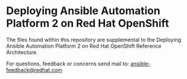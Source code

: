 # Deploying Ansible Automation Platform 2 on Red Hat OpenShift

The files found within this repository are supplemental to the Deploying Ansible Automation Platform 2 on Red Hat OpenShift Reference Architecture. 

For questions, feedback or concerns send mail to: ansible-feedback@redhat.com
